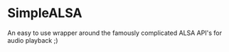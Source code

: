 # SimpleALSA
An easy to use wrapper around the famously complicated ALSA API's for audio playback
;)
